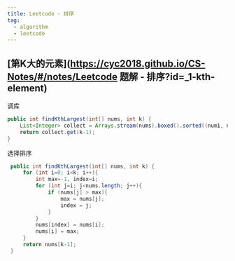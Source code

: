 ```yaml
---
title: Leetcode - 排序
tag:
  - algorithm
  - leetcode
---
```


<!--more-->

## [第K大的元素](https://cyc2018.github.io/CS-Notes/#/notes/Leetcode 题解 - 排序?id=_1-kth-element)

调库

```java
public int findKthLargest(int[] nums, int k) {
    List<Integer> collect = Arrays.stream(nums).boxed().sorted((num1, num2) -> num2 - num1).collect(Collectors.toList());
    return collect.get(k-1);
}
```

选择排序

```java
 public int findKthLargest(int[] nums, int k) {
     for (int i=0; i<k; i++){
         int max=-1, index=i;
         for (int j=i; j<nums.length; j++){
             if (nums[j] > max){
                 max = nums[j];
                 index = j;
             }
         }
         nums[index] = nums[i];
         nums[i] = max;
     }
     return nums[k-1];
 }

```


